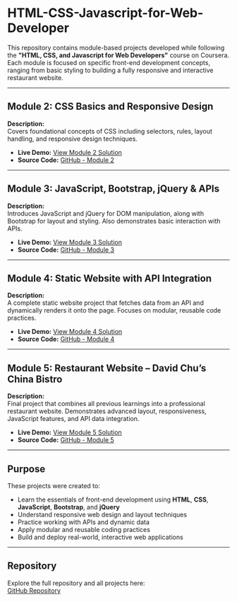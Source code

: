 # HTML-CSS-Javascript-for-Web-Developer

This repository contains module-based projects developed while following the **"HTML, CSS, and Javascript for Web Developers"** course on Coursera. Each module is focused on specific front-end development concepts, ranging from basic styling to building a fully responsive and interactive restaurant website.

---

## Module 2: CSS Basics and Responsive Design

**Description:**  
Covers foundational concepts of CSS including selectors, rules, layout handling, and responsive design techniques.

- **Live Demo:** [View Module 2 Solution](https://nareshsuthar-1.github.io/HTML-CSS-Javascript-for-web-developer/module-2%20solution/)
- **Source Code:** [GitHub - Module 2](https://github.com/NareshSuthar-1/HTML-CSS-Javascript-for-web-developer/tree/main/module-2%20solution)

---

## Module 3: JavaScript, Bootstrap, jQuery & APIs

**Description:**  
Introduces JavaScript and jQuery for DOM manipulation, along with Bootstrap for layout and styling. Also demonstrates basic interaction with APIs.

- **Live Demo:** [View Module 3 Solution](https://nareshsuthar-1.github.io/HTML-CSS-Javascript-for-web-developer/module-3%20solution/index.html)
- **Source Code:** [GitHub - Module 3](https://github.com/NareshSuthar-1/HTML-CSS-Javascript-for-web-developer/tree/main/module-3%20solution)

---

## Module 4: Static Website with API Integration

**Description:**  
A complete static website project that fetches data from an API and dynamically renders it onto the page. Focuses on modular, reusable code practices.

- **Live Demo:** [View Module 4 Solution](https://nareshsuthar-1.github.io/HTML-CSS-Javascript-for-web-developer/module-4%20solution/index.html)
- **Source Code:** [GitHub - Module 4](https://github.com/NareshSuthar-1/HTML-CSS-Javascript-for-web-developer/tree/main/module-4%20solution)

---

## Module 5: Restaurant Website – David Chu’s China Bistro

**Description:**  
Final project that combines all previous learnings into a professional restaurant website. Demonstrates advanced layout, responsiveness, JavaScript features, and API data integration.

- **Live Demo:** [View Module 5 Solution](https://nareshsuthar-1.github.io/HTML-CSS-Javascript-for-web-developer/module-5%20solution/index.html)
- **Source Code:** [GitHub - Module 5](https://github.com/NareshSuthar-1/HTML-CSS-Javascript-for-web-developer/tree/main/module-5%20solution)

---

## Purpose

These projects were created to:
- Learn the essentials of front-end development using **HTML**, **CSS**, **JavaScript**, **Bootstrap**, and **jQuery**
- Understand responsive web design and layout techniques
- Practice working with APIs and dynamic data
- Apply modular and reusable coding practices
- Build and deploy real-world, interactive web applications

---

## Repository

Explore the full repository and all projects here:  
[GitHub Repository](https://github.com/NareshSuthar-1/HTML-CSS-Javascript-for-web-developer)
